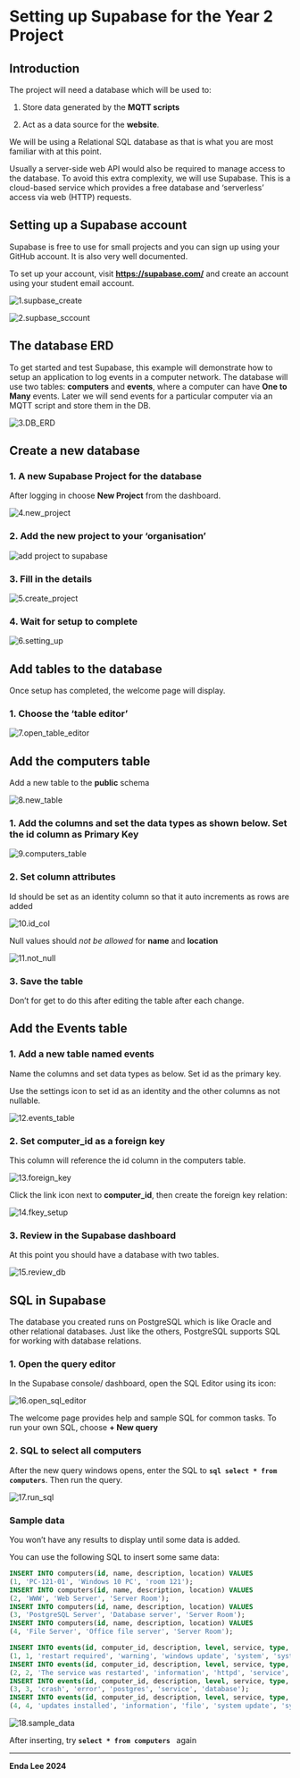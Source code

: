 # Setting up Supabase for the Year 2 Project



## Introduction

The project will need a database which will be used to:

1.  Store data generated by the **MQTT scripts**

2.  Act as a data source for the **website**.

We will be using a Relational SQL database as that is what you are most familiar with at this point.

Usually a server-side web API would also be required to manage access to the database. To avoid this extra complexity, we will use Supabase. This is a cloud-based service which provides a free database and ‘serverless’ access via web (HTTP) requests.

## Setting up a Supabase account

Supabase is free to use for small projects and you can sign up using your GitHub account. 
It is also very well documented.

To set up your account, visit **<https://supabase.com/>** and create an account using your student email account.

![1.supbase_create](assets/1.supbase_create.png)



![2.supbase_sccount](assets/2.supbase_sccount.png)



## The database ERD

To get started and test Supabase, this example will demonstrate how to setup an application to log events in a computer network. The database will use two tables: **computers** and **events**, where a computer can have **One to Many** events. Later we will send events for a particular computer via an MQTT script and store them in the DB.

![3.DB_ERD](assets/3.DB_ERD.png)



## Create a new database

### 1. A new Supabase Project for the database

After logging in choose **New Project** from the dashboard.

![4.new_project](assets/4.new_project.png)

### 2. Add the new project to your ‘organisation’

<img src="./assets/f149785991c021007d6e048935001574.png" alt="add project to supabase"  />

### 3. Fill in the details

![5.create_project](assets/5.create_project.png)

### 4. Wait for setup to complete

![6.setting_up](assets/6.setting_up.png)

## Add tables to the database

Once setup has completed, the welcome page will display.

### 1. Choose the ‘table editor’

![7.open_table_editor](assets/7.open_table_editor.png)

## Add the computers table

Add a new table to the **public** schema

![8.new_table](assets/8.new_table.png)

### 1. Add the columns and set the data types as shown below. Set the id column as Primary Key



![9.computers_table](assets/9.computers_table.png) 

### 2. Set column attributes

Id should be set as an identity column so that it auto increments as rows are
added

![10.id_col](assets/10.id_col.png)



Null values should *not be allowed* for **name** and **location**

![11.not_null](assets/11.not_null.png)

### 3. Save the table

Don’t for get to do this after editing the table after each change.



## Add the Events table

### 1. Add a new table named events

Name the columns and set data types as below. Set id as the primary key.

Use the settings icon to set id as an identity and the other columns as not
nullable.

![12.events_table](assets/12.events_table.png)

### 2. Set computer_id as a foreign key

This column will reference the id column in the computers table.

![13.foreign_key](assets/13.foreign_key.png)

Click the link icon next to **computer_id**, then create the foreign key
relation:

![14.fkey_setup](assets/14.fkey_setup.png)

### 3. Review in the Supabase dashboard

At this point you should have a database with two tables.

![15.review_db](assets/15.review_db.png)

## SQL in Supabase

The database you created runs on PostgreSQL which is like Oracle and other relational databases. Just like the others, PostgreSQL supports SQL for working with database relations.

### 1. Open the query editor

In the Supabase console/ dashboard, open the SQL Editor using its icon:

![16.open_sql_editor](assets/16.open_sql_editor.png)

The welcome page provides help and sample SQL for common tasks. To run your own
SQL, choose **+ New query**

### 2. SQL to select all computers

After the new query windows opens, enter the SQL to **```sql select * from computers```**. Then run the query.

![17.run_sql](assets/17.run_sql.png)

### Sample data

You won’t have any results to display until some data is added. 

You can use the following SQL to insert some same data:

``` sql
INSERT INTO computers(id, name, description, location) VALUES
(1, 'PC-121-01', 'Windows 10 PC', 'room 121');
INSERT INTO computers(id, name, description, location) VALUES
(2, 'WWW', 'Web Server', 'Server Room');
INSERT INTO computers(id, name, description, location) VALUES
(3, 'PostgreSQL Server', 'Database server', 'Server Room');
INSERT INTO computers(id, name, description, location) VALUES
(4, 'File Server', 'Office file server', 'Server Room');

INSERT INTO events(id, computer_id, description, level, service, type, "user") VALUES
(1, 1, 'restart required', 'warning', 'windows update', 'system', 'system');
INSERT INTO events(id, computer_id, description, level, service, type, "user") VALUES
(2, 2, 'The service was restarted', 'information', 'httpd', 'service', 'www');
INSERT INTO events(id, computer_id, description, level, service, type, "user") VALUES
(3, 3, 'crash', 'error', 'postgres', 'service', 'database');
INSERT INTO events(id, computer_id, description, level, service, type, "user") VALUES
(4, 4, 'updates installed', 'information', 'file', 'system update', 'system');
```

![18.sample_data](assets/18.sample_data.png)



After inserting, try  **```select * from computers ```** again



------

**Enda Lee 2024**
